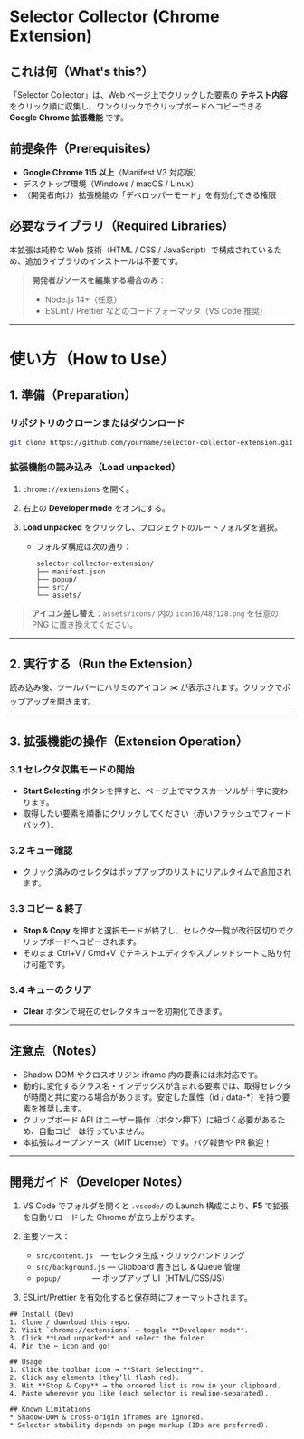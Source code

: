 # Selector Collector (Chrome Extension)

## これは何（What's this?）

「Selector Collector」は、Web ページ上でクリックした要素の **テキスト内容** をクリック順に収集し、ワンクリックでクリップボードへコピーできる **Google Chrome 拡張機能** です。

## 前提条件（Prerequisites）

- **Google Chrome 115 以上**（Manifest V3 対応版）
- デスクトップ環境（Windows / macOS / Linux）
- （開発者向け）拡張機能の「デベロッパーモード」を有効化できる権限

## 必要なライブラリ（Required Libraries）

本拡張は純粋な Web 技術（HTML / CSS / JavaScript）で構成されているため、追加ライブラリのインストールは不要です。

> **開発者がソースを編集する場合のみ**：
>
> - Node.js 14+（任意）
> - ESLint / Prettier などのコードフォーマッタ（VS Code 推奨）

---

# 使い方（How to Use）

## 1. 準備（Preparation）

### リポジトリのクローンまたはダウンロード

```bash
git clone https://github.com/yourname/selector-collector-extension.git
```

### 拡張機能の読み込み（Load unpacked）

1. `chrome://extensions` を開く。
2. 右上の **Developer mode** をオンにする。
3. **Load unpacked** をクリックし、プロジェクトのルートフォルダを選択。

   - フォルダ構成は次の通り：

     ```text
     selector-collector-extension/
     ├── manifest.json
     ├── popup/
     ├── src/
     └── assets/
     ```

> **アイコン差し替え**：`assets/icons/` 内の `icon16/48/128.png` を任意の PNG に置き換えてください。

---

## 2. 実行する（Run the Extension）

読み込み後、ツールバーにハサミのアイコン ✂️ が表示されます。クリックでポップアップを開きます。

---

## 3. 拡張機能の操作（Extension Operation）

### 3.1 セレクタ収集モードの開始

- **Start Selecting** ボタンを押すと、ページ上でマウスカーソルが十字に変わります。
- 取得したい要素を順番にクリックしてください（赤いフラッシュでフィードバック）。

### 3.2 キュー確認

- クリック済みのセレクタはポップアップのリストにリアルタイムで追加されます。

### 3.3 コピー & 終了

- **Stop & Copy** を押すと選択モードが終了し、セレクタ一覧が改行区切りでクリップボードへコピーされます。
- そのまま Ctrl+V / Cmd+V でテキストエディタやスプレッドシートに貼り付け可能です。

### 3.4 キューのクリア

- **Clear** ボタンで現在のセレクタキューを初期化できます。

---

## 注意点（Notes）

- Shadow DOM やクロスオリジン iframe 内の要素には未対応です。
- 動的に変化するクラス名・インデックスが含まれる要素では、取得セレクタが時間と共に変わる場合があります。安定した属性（id / data-\*）を持つ要素を推奨します。
- クリップボード API はユーザー操作（ボタン押下）に紐づく必要があるため、自動コピーは行っていません。
- 本拡張はオープンソース（MIT License）です。バグ報告や PR 歓迎！

---

## 開発ガイド（Developer Notes）

1. VS Code でフォルダを開くと `.vscode/` の Launch 構成により、**F5** で拡張を自動リロードした Chrome が立ち上がります。
2. 主要ソース：

   - `src/content.js` — セレクタ生成・クリックハンドリング
   - `src/background.js` — Clipboard 書き出し & Queue 管理
   - `popup/`    — ポップアップ UI（HTML/CSS/JS）

3. ESLint/Prettier を有効化すると保存時にフォーマットされます。

```
## Install (Dev)
1. Clone / download this repo.
2. Visit `chrome://extensions` → toggle **Developer mode**.
3. Click **Load unpacked** and select the folder.
4. Pin the ✂️ icon and go!

## Usage
1. Click the toolbar icon → **Start Selecting**.
2. Click any elements (they’ll flash red).
3. Hit **Stop & Copy** → the ordered list is now in your clipboard.
4. Paste wherever you like (each selector is newline‑separated).

## Known Limitations
* Shadow‑DOM & cross‑origin iframes are ignored.
* Selector stability depends on page markup (IDs are preferred).

```
